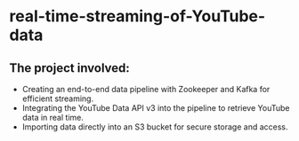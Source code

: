 # real-time-streaming-of-YouTube-data
## The project involved:
- Creating an end-to-end data pipeline with Zookeeper and Kafka for efficient streaming.
- Integrating the YouTube Data API v3 into the pipeline to retrieve YouTube data in real time. 
- Importing data directly into an S3 bucket for secure storage and access.

